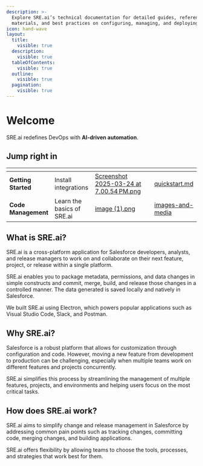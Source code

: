 ```yaml
---
description: >-
  Explore SRE.ai’s technical documentation for detailed guides, reference
  materials, and best practices on configuring, managing, and deploying.
icon: hand-wave
layout:
  title:
    visible: true
  description:
    visible: true
  tableOfContents:
    visible: true
  outline:
    visible: true
  pagination:
    visible: true
---
```


# Welcome

SRE.ai redefines DevOps with **AI-driven automation**.&#x20;

## Jump right in

<table data-view="cards"><thead><tr><th></th><th></th><th data-hidden data-card-cover data-type="files"></th><th data-hidden></th><th data-hidden data-card-target data-type="content-ref"></th></tr></thead><tbody><tr><td><strong>Getting Started</strong></td><td>Install integrations</td><td><a href=".gitbook/assets/Screenshot 2025-03-24 at 7.00.54 PM.png">Screenshot 2025-03-24 at 7.00.54 PM.png</a></td><td></td><td><a href="readme/quickstart.md">quickstart.md</a></td></tr><tr><td><strong>Code Management</strong></td><td>Learn the basics of SRE.ai</td><td><a href=".gitbook/assets/image (1).png">image (1).png</a></td><td></td><td><a href="images-and-media/">images-and-media</a></td></tr></tbody></table>

## **What is SRE.ai?**

SRE.ai is a cross-platform application for Salesforce developers, analysts, and release managers to work on and collaborate on their next feature, project, or release within a single platform.

SRE.ai enables you to package metadata, permissions, and data changes in simple constructs and commit, merge, build, and release those changes in a controlled manner. The data generated is saved locally and natively in Salesforce.

We built SRE.ai using Electron, which powers popular applications such as Visual Studio Code, Slack, and Postman.

## **Why SRE.ai?**

Salesforce is a robust platform that allows for customization through configuration and code. However, moving a new feature from development to production can be challenging, especially when multiple teams work on different features and projects concurrently.

SRE.ai simplifies this process by streamlining the management of multiple features, projects, and environments and helping users focus on the most critical tasks.

## **How does** SRE.ai **work?**

SRE.ai aims to simplify change and release management in Salesforce by addressing common pain points such as tracking changes, committing code, merging changes, and building applications.

SRE.ai offers flexibility by allowing teams to choose the tools, processes, and strategies that work best for them.
